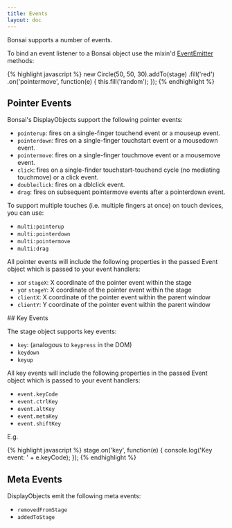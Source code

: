 ```yaml
---
title: Events
layout: doc
---
```


Bonsai supports a number of events.

To bind an event listener to a Bonsai object use the mixin'd [EventEmitter](/EventEmitter.html) methods:

<!--runnable-->
{% highlight javascript %}
new Circle(50, 50, 30).addTo(stage)
  .fill('red')
  .on('pointermove', function(e) {
    this.fill('random');
  });
{% endhighlight %}

## Pointer Events

Bonsai's DisplayObjects support the following pointer events:

 * `pointerup`: fires on a single-finger touchend event or a mouseup event.
 * `pointerdown`: fires on a single-finger touchstart event or a mousedown event.
 * `pointermove`: fires on a single-finger touchmove event or a mousemove event.
 * `click`: fires on a single-finder touchstart-touchend cycle (no mediating touchmove) or a click event.
 * `doubleclick`: fires on a dblclick event.
 * `drag`: fires on subsequent pointermove events after a pointerdown event.

To support multiple touches (i.e. multiple fingers at once) on touch devices, you can use:

 * `multi:pointerup`
 * `multi:pointerdown`
 * `multi:pointermove`
 * `multi:drag`

All pointer events will include the following properties in the passed Event object which is passed to your event handlers:

 * `x`or `stageX`: X coordinate of the pointer event within the stage
 * `y`or `stageY`: X coordinate of the pointer event within the stage
 * `clientX`: X coordinate of the pointer event within the parent window
 * `clientY`: Y coordinate of the pointer event within the parent window 

## Key Events

The stage object supports key events:

 * `key`: (analogous to `keypress` in the DOM)
 * `keydown`
 * `keyup`

All key events will include the following properties in the passed Event object which is passed to your event handlers:

 * `event.keyCode`
 * `event.ctrlKey`
 * `event.altKey`
 * `event.metaKey`
 * `event.shiftKey`

E.g.

{% highlight javascript %}
stage.on('key', function(e) {
  console.log('Key event: ' + e.keyCode);
});
{% endhighlight %}

## Meta Events

DisplayObjects emit the following meta events:

 * `removedFromStage`
 * `addedToStage`

